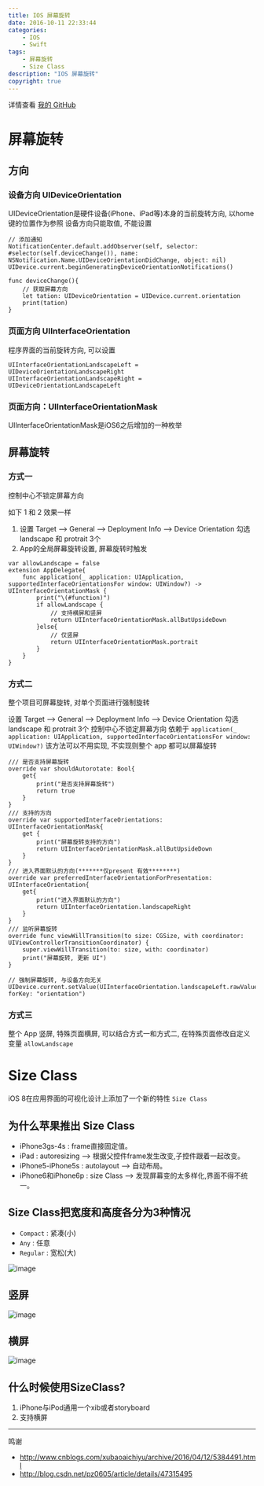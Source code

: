 ```yaml
---
title: IOS 屏幕旋转
date: 2016-10-11 22:33:44
categories:
	- IOS
    - Swift
tags:
	- 屏幕旋转
    - Size Class
description: "IOS 屏幕旋转"
copyright: true
---
```


详情查看 [我的 GitHub](https://github.com/doingself/IOSadaptation)

# 屏幕旋转

## 方向

### 设备方向 UIDeviceOrientation

UIDeviceOrientation是硬件设备(iPhone、iPad等)本身的当前旋转方向, 以home键的位置作为参照
设备方向只能取值, 不能设置

```
// 添加通知
NotificationCenter.default.addObserver(self, selector: #selector(self.deviceChange()), name: NSNotification.Name.UIDeviceOrientationDidChange, object: nil)
UIDevice.current.beginGeneratingDeviceOrientationNotifications()

func deviceChange(){
	// 获取屏幕方向
	let tation: UIDeviceOrientation = UIDevice.current.orientation
    print(tation)
}
```

### 页面方向 UIInterfaceOrientation

程序界面的当前旋转方向, 可以设置

```
UIInterfaceOrientationLandscapeLeft = UIDeviceOrientationLandscapeRight
UIInterfaceOrientationLandscapeRight = UIDeviceOrientationLandscapeLeft
```

### 页面方向：UIInterfaceOrientationMask

UIInterfaceOrientationMask是iOS6之后增加的一种枚举

## 屏幕旋转

### 方式一

控制中心不锁定屏幕方向

如下 1 和 2 效果一样

1. 设置 Target --> General --> Deployment Info --> Device Orientation 勾选 landscape 和 protrait 3个
2. App的全局屏幕旋转设置, 屏幕旋转时触发
```
var allowLandscape = false
extension AppDelegate{    
    func application(_ application: UIApplication, supportedInterfaceOrientationsFor window: UIWindow?) -> UIInterfaceOrientationMask {
        print("\(#function)")
        if allowLandscape {
            // 支持横屏和竖屏
            return UIInterfaceOrientationMask.allButUpsideDown
        }else{
            // 仅竖屏
            return UIInterfaceOrientationMask.portrait
        }
    }
}
```

### 方式二

整个项目可屏幕旋转, 对单个页面进行强制旋转

设置 Target --> General --> Deployment Info --> Device Orientation 勾选 landscape 和 protrait 3个
控制中心不锁定屏幕方向
依赖于 `application(_ application: UIApplication, supportedInterfaceOrientationsFor window: UIWindow?)` 该方法可以不用实现, 不实现则整个 app 都可以屏幕旋转


```
/// 是否支持屏幕旋转
override var shouldAutorotate: Bool{
    get{
        print("是否支持屏幕旋转")
        return true
    }
}
/// 支持的方向
override var supportedInterfaceOrientations: UIInterfaceOrientationMask{
    get {
        print("屏幕旋转支持的方向")
        return UIInterfaceOrientationMask.allButUpsideDown
    }
}
/// 进入界面默认的方向(*******仅present 有效********)
override var preferredInterfaceOrientationForPresentation: UIInterfaceOrientation{
    get{
        print("进入界面默认的方向")
        return UIInterfaceOrientation.landscapeRight
    }
}
/// 监听屏幕旋转
override func viewWillTransition(to size: CGSize, with coordinator: UIViewControllerTransitionCoordinator) {
    super.viewWillTransition(to: size, with: coordinator)
    print("屏幕旋转, 更新 UI")
}

// 强制屏幕旋转, 与设备方向无关
UIDevice.current.setValue(UIInterfaceOrientation.landscapeLeft.rawValue, forKey: "orientation")
```

### 方式三

整个 App 竖屏, 特殊页面横屏, 可以结合方式一和方式二, 在特殊页面修改自定义变量 `allowLandscape`


# Size Class
iOS 8在应用界面的可视化设计上添加了一个新的特性 `Size Class`

## 为什么苹果推出 Size Class
+ iPhone3gs-4s : frame直接固定值。
+ iPad : autoresizing —> 根据父控件frame发生改变,子控件跟着一起改变。
+ iPhone5-iPhone5s : autolayout —> 自动布局。
+ iPhone6和iPhone6p : size Class —> 发现屏幕变的太多样化,界面不得不统一。

## Size Class把宽度和高度各分为3种情况
+ `Compact` : 紧凑(小)
+ `Any` : 任意
+ `Regular` : 宽松(大)

![image](IOS-屏幕旋转/image1.jpg)

## 竖屏

![image](IOS-屏幕旋转/image2.jpg)

## 横屏

![image](IOS-屏幕旋转/image3.jpg)

## 什么时候使用SizeClass?
1. iPhone与iPod通用一个xib或者storyboard
2. 支持横屏

---

鸣谢

+ http://www.cnblogs.com/xubaoaichiyu/archive/2016/04/12/5384491.html
+ http://blog.csdn.net/pz0605/article/details/47315495
